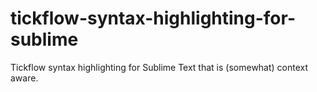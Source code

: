 # tickflow-syntax-highlighting-for-sublime
Tickflow syntax highlighting for Sublime Text that is (somewhat) context aware.
